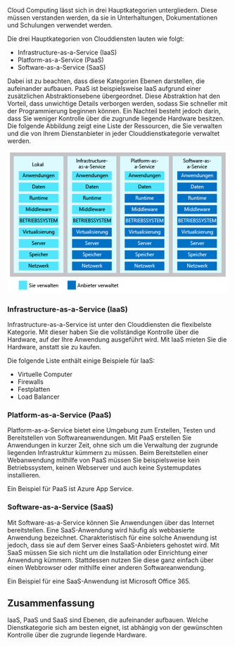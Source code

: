 Cloud Computing lässt sich in drei Hauptkategorien untergliedern. Diese müssen verstanden werden, da sie in Unterhaltungen, Dokumentationen und Schulungen verwendet werden.

Die drei Hauptkategorien von Clouddiensten lauten wie folgt:

- Infrastructure-as-a-Service (IaaS)
- Platform-as-a-Service (PaaS)
- Software-as-a-Service (SaaS)

Dabei ist zu beachten, dass diese Kategorien Ebenen darstellen, die aufeinander aufbauen. PaaS ist beispielsweise IaaS aufgrund einer zusätzlichen Abstraktionsebene übergeordnet. Diese Abstraktion hat den Vorteil, dass unwichtige Details verborgen werden, sodass Sie schneller mit der Programmierung beginnen können. Ein Nachteil besteht jedoch darin, dass Sie weniger Kontrolle über die zugrunde liegende Hardware besitzen. Die folgende Abbildung zeigt eine Liste der Ressourcen, die Sie verwalten und die von Ihrem Dienstanbieter in jeder Clouddienstkategorie verwaltet werden.

![Eine Abbildung zeigt die Abstraktionsebene in jeder Clouddienstkategorie.](../media/5-layer-diagram.png)


### <a name="infrastructure-as-a-service-iaas"></a>Infrastructure-as-a-Service (IaaS)

Infrastructure-as-a-Service ist unter den Clouddiensten die flexibelste Kategorie. Mit dieser haben Sie die vollständige Kontrolle über die Hardware, auf der Ihre Anwendung ausgeführt wird. Mit IaaS mieten Sie die Hardware, anstatt sie zu kaufen.

Die folgende Liste enthält einige Beispiele für IaaS:

- Virtuelle Computer
- Firewalls
- Festplatten
- Load Balancer

### <a name="platform-as-a-service-paas"></a>Platform-as-a-Service (PaaS)

Platform-as-a-Service bietet eine Umgebung zum Erstellen, Testen und Bereitstellen von Softwareanwendungen. Mit PaaS erstellen Sie Anwendungen in kurzer Zeit, ohne sich um die Verwaltung der zugrunde liegenden Infrastruktur kümmern zu müssen. Beim Bereitstellen einer Webanwendung mithilfe von PaaS müssen Sie beispielsweise kein Betriebssystem, keinen Webserver und auch keine Systemupdates installieren. 

Ein Beispiel für PaaS ist Azure App Service.

### <a name="software-as-a-service-saas"></a>Software-as-a-Service (SaaS)

Mit Software-as-a-Service können Sie Anwendungen über das Internet bereitstellen. Eine SaaS-Anwendung wird häufig als webbasierte Anwendung bezeichnet. Charakteristisch für eine solche Anwendung ist jedoch, dass sie auf dem Server eines SaaS-Anbieters gehostet wird. Mit SaaS müssen Sie sich nicht um die Installation oder Einrichtung einer Anwendung kümmern. Stattdessen nutzen Sie diese ganz einfach über einen Webbrowser oder mithilfe einer anderen Softwareanwendung. 

Ein Beispiel für eine SaaS-Anwendung ist Microsoft Office 365.

## <a name="summary"></a>Zusammenfassung

IaaS, PaaS und SaaS sind Ebenen, die aufeinander aufbauen. Welche Dienstkategorie sich am besten eignet, ist abhängig von der gewünschten Kontrolle über die zugrunde liegende Hardware.
